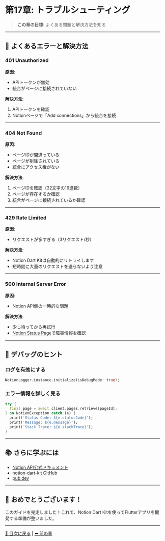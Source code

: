 # 第17章: トラブルシューティング

> **この章の目標**: よくある問題と解決方法を知る

---

## 🐛 よくあるエラーと解決方法

### 401 Unauthorized

**原因**:
- APIトークンが無効
- 統合がページに接続されていない

**解決方法**:
1. APIトークンを確認
2. Notionページで「Add connections」から統合を接続

---

### 404 Not Found

**原因**:
- ページIDが間違っている
- ページが削除されている
- 統合にアクセス権がない

**解決方法**:
1. ページIDを確認（32文字の16進数）
2. ページが存在するか確認
3. 統合がページに接続されているか確認

---

### 429 Rate Limited

**原因**:
- リクエストが多すぎる（3リクエスト/秒）

**解決方法**:
- Notion Dart Kitは自動的にリトライします
- 短時間に大量のリクエストを送らないよう注意

---

### 500 Internal Server Error

**原因**:
- Notion API側の一時的な問題

**解決方法**:
- 少し待ってから再試行
- [Notion Status Page](https://status.notion.so/)で障害情報を確認

---

## 🔧 デバッグのヒント

### ログを有効にする

```dart
NotionLogger.instance.initialize(isDebugMode: true);
```

### エラー情報を詳しく見る

```dart
try {
  final page = await client.pages.retrieve(pageId);
} on NotionException catch (e) {
  print('Status Code: ${e.statusCode}');
  print('Message: ${e.message}');
  print('Stack Trace: ${e.stackTrace}');
}
```

---

## 📚 さらに学ぶには

- [Notion API公式ドキュメント](https://developers.notion.com/)
- [notion-dart-kit GitHub](https://github.com/your-org/notion-dart-kit)
- [pub.dev](https://pub.dev/packages/notion_dart_kit)

---

## 🎉 おめでとうございます！

このガイドを完走しました！これで、Notion Dart Kitを使ってFlutterアプリを開発する準備が整いました。

---

[📖 目次に戻る](./index.md) | [⬅️ 前の章](./16_best_practices.md)
